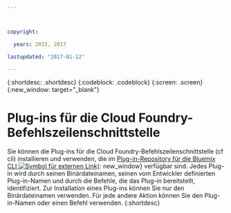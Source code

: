 ```yaml
---



copyright:

  years: 2015, 2017

lastupdated: "2017-01-12"

---
```


{:shortdesc: .shortdesc}
{:codeblock: .codeblock}
{:screen: .screen}
{:new_window: target="_blank"}

# Plug-ins für die Cloud Foundry-Befehlszeilenschnittstelle

Sie können die Plug-ins für die Cloud Foundry-Befehlszeilenschnittstelle (cf cli) installieren und verwenden, die im [Plug-in-Repository für die Bluemix CLI ![Symbol für externen Link](../icons/launch-glyph.svg)](http://plugins.ng.bluemix.net/){: new_window} verfügbar sind. Jedes Plug-in wird durch seinen Binärdateinamen, seinen vom Entwickler definierten Plug-in-Namen und durch die Befehle, die das Plug-in bereitstellt, identifiziert. Zur Installation eines Plug-ins können Sie nur den Binärdateinamen verwenden. Für jede andere Aktion können Sie den Plug-in-Namen oder einen Befehl verwenden.
{:shortdesc}
